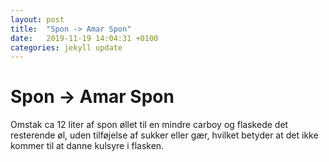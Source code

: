 ```yaml
---
layout: post
title:  "Spon -> Amar Spon"
date:   2019-11-19 14:04:31 +0100
categories: jekyll update
---
```


# Spon -> Amar Spon

Omstak ca 12 liter af spon øllet til en mindre carboy og flaskede det resterende øl, uden tilføjelse af sukker eller
gær, hvilket betyder at det ikke kommer til at danne kulsyre i flasken.
